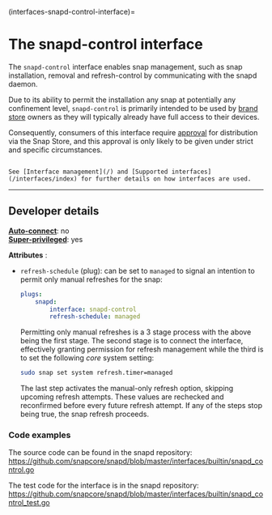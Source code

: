 (interfaces-snapd-control-interface)=
# The snapd-control interface

The `snapd-control` interface enables snap management, such as snap installation, removal and refresh-control by communicating with the snapd daemon.

Due to its ability to permit the installation any snap at potentially any confinement level, `snapd-control` is primarily intended to be used by [brand store](https://core.docs.ubuntu.com/en/build-store/#brand-stores) owners as they will typically already have full access to their devices.

Consequently, consumers of this interface require [approval](/t/process-for-aliases-auto-connections-and-tracks/455/) for distribution via the Snap Store, and this approval is only likely to be given under strict and specific circumstances.

```{tip}

See [Interface management](/) and [Supported interfaces](/interfaces/index) for further details on how interfaces are used.
```

---

<h2 id='heading--dev-details'>Developer details </h2>


**[Auto-connect](/t/interface-management/6154#heading--auto-connections)**: no</br>
**[Super-privileged](/)**: yes</br>

**Attributes** : 
 * `refresh-schedule` (plug):  can be set to `managed` to signal an intention to permit only manual refreshes for the snap:

   ```yaml
   plugs:
       snapd:
           interface: snapd-control
           refresh-schedule: managed
    ```

   Permitting only manual refreshes is a 3 stage process with the above being the first stage. The second stage is to connect the interface, effectively granting permission for refresh management while the third is to set the following _core_ system setting:

   ```bash
   sudo snap set system refresh.timer=managed 
   ```
   The last step activates the manual-only refresh option, skipping upcoming refresh attempts. These values are rechecked and reconfirmed before every future refresh attempt. If any of the steps stop being true, the snap refresh proceeds.

### Code examples

The source code can be found in the snapd repository: https://github.com/snapcore/snapd/blob/master/interfaces/builtin/snapd_control.go

The test code for the interface is in the snapd repository: https://github.com/snapcore/snapd/blob/master/interfaces/builtin/snapd_control_test.go

